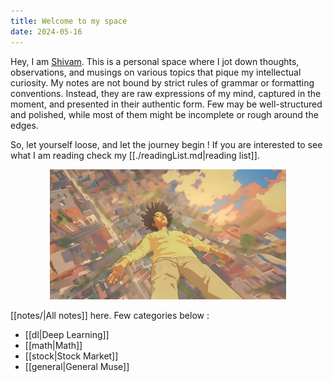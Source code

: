 ```yaml
---
title: Welcome to my space
date: 2024-05-16
---
```


Hey, I am [Shivam](https://shivammk27.github.io/). This is a personal space where I jot down thoughts, observations, and musings on various topics that pique my intellectual curiosity.
My notes are not bound by strict rules of grammar or formatting conventions. Instead, they are raw expressions of my mind, captured in the moment, and presented in their authentic form. Few may be well-structured and polished, while most of them might be incomplete or rough around the edges.

So, let yourself loose, and let the journey begin !
If you are interested to see what I am reading check my [[./readingList.md|reading list]].

<p align="center" width="100%">
    <img width="75%" src="assets/lucid.jpeg">
</p>

[[notes/|All notes]] here. Few categories below :

- [[dl|Deep Learning]]
- [[math|Math]]
- [[stock|Stock Market]]
- [[general|General Muse]]
